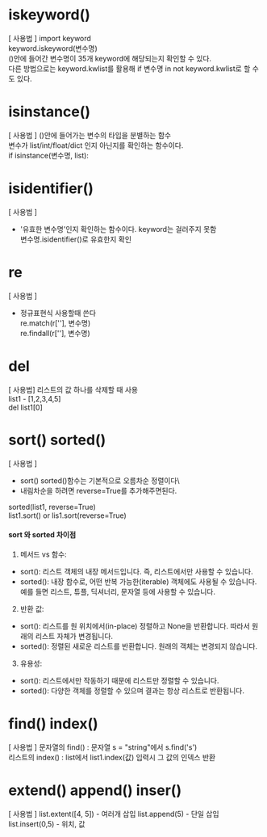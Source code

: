 # iskeyword()
[ 사용법 ]
import keyword\
keyword.iskeyword(변수명)\
()안에 들어간 변수명이 35개 keyword에 해당되는지 확인할 수 있다.\
다른 방법으로는 keyword.kwlist를 활용해 if 변수명 in not keyword.kwlist로 할 수도 있다.

# isinstance()
[ 사용법 ]
()안에 들어가는 변수의 타입을 분별하는 함수\
변수가 list/int/float/dict 인지 아닌지를 확인하는 함수이다.\
if isinstance(변수명, list):

# isidentifier()
[ 사용법 ]
* '유효한 변수명'인지 확인하는 함수이다. keyword는 걸러주지 못함\
변수명.isidentifier()로 유효한지 확인

# re
[ 사용법 ]
* 정규표현식 사용할때 쓴다\
re.match(r[''], 변수명)\
re.findall(r[''], 변수명)

# del
[ 사용법]
리스트의 값 하나를 삭제할 때 사용\
list1 - [1,2,3,4,5]\
del list1[0]

# sort() sorted()
[ 사용법 ]
* sort() sorted()함수는 기본적으로 오름차순 정렬이다\
* 내림차순을 하려면 reverse=True를 추가해주면된다.

sorted(list1, reverse=True)\
list1.sort() or lis1.sort(reverse=True)

#### sort 와 sorted 차이점

1. 메서드 vs 함수:
- sort(): 리스트 객체의 내장 메서드입니다. 즉, 리스트에서만 사용할 수 있습니다.
- sorted(): 내장 함수로, 어떤 반복 가능한(iterable) 객체에도 사용될 수 있습니다. 예를 들면 리스트, 튜플, 딕셔너리, 문자열 등에 사용할 수 있습니다.

2. 반환 값:
- sort(): 리스트를 원 위치에서(in-place) 정렬하고 None을 반환합니다. 따라서 원래의 리스트 자체가 변경됩니다.
- sorted(): 정렬된 새로운 리스트를 반환합니다. 원래의 객체는 변경되지 않습니다.

3. 유용성:
- sort(): 리스트에서만 작동하기 때문에 리스트만 정렬할 수 있습니다.
- sorted(): 다양한 객체를 정렬할 수 있으며 결과는 항상 리스트로 반환됩니다.

# find() index()
[ 사용법 ]
문자열의 find() : 문자열 s = "string"에서 s.find('s')\
리스트의 index() : list에서 list1.index(값) 입력시 그 값의 인덱스 반환

# extend() append() inser()
[ 사용법 ]
list.extent([4, 5]) - 여러개 삽입
list.append(5) - 단일 삽입
list.insert(0,5) - 위치, 값
